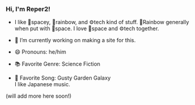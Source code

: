 ### Hi, I'm Reper2!

- I like 🌌spacey, 🌈rainbow, and ⚙️tech kind of stuff. 🌈Rainbow generally when put with 🌌space. I love 🌌space and ⚙️tech together.

- 🔭 I’m currently working on making a site for this.
- 😄 Pronouns: he/him
- 📚 Favorite Genre: Science Fiction
- 🎵 Favorite Song: Gusty Garden Galaxy  
I like Japanese music.

(will add more here soon!)

<!--
**Reper2/Reper2** is a ✨ _special_ ✨ repository because its `README.md` (this file) appears on your GitHub profile.

Here are some ideas to get you started:

- 🔭 I’m currently working on ...
- 🌱 I’m currently learning ...
- 👯 I’m looking to collaborate on ...
- 🤔 I’m looking for help with ...
- 💬 Ask me about ...
- 📫 How to reach me: ...
- 😄 Pronouns: ...
- ⚡ Fun fact: ...
-->
